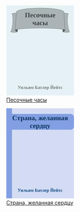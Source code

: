 ![](Песочные%20часы.jpg)  
[Песочные часы](Песочные%20часы.md)

![](Страна,%20желанная%20сердцу.jpg)  
[Страна, желанная сердцу](Страна,%20желанная%20сердцу.md)
